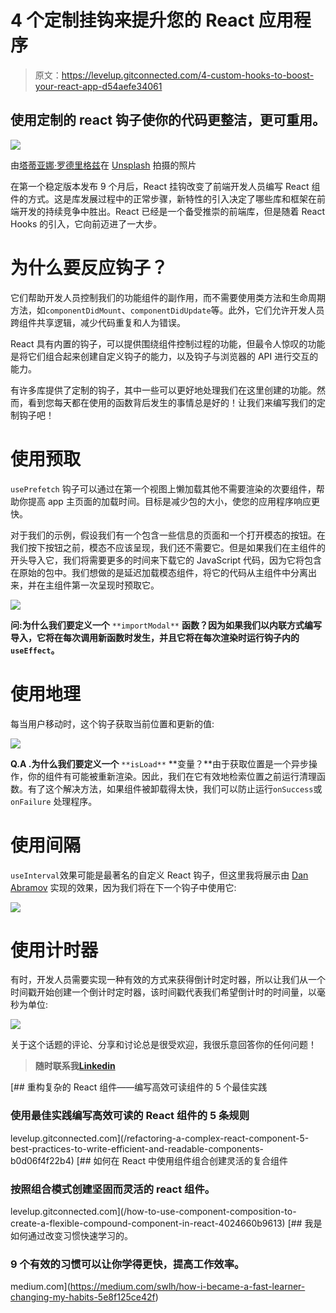 # 4 个定制挂钩来提升您的 React 应用程序

> 原文：<https://levelup.gitconnected.com/4-custom-hooks-to-boost-your-react-app-d54aefe34061>

## 使用定制的 react 钩子使你的代码更整洁，更可重用。

![](img/1f84d0693cef1476298a97627bcdc7ff.png)

由[塔蒂亚娜·罗德里格兹](https://unsplash.com/@tata186?utm_source=medium&utm_medium=referral)在 [Unsplash](https://unsplash.com?utm_source=medium&utm_medium=referral) 拍摄的照片

在第一个稳定版本发布 9 个月后，React 挂钩改变了前端开发人员编写 React 组件的方式。这是库发展过程中的正常步骤，新特性的引入决定了哪些库和框架在前端开发的持续竞争中胜出。React 已经是一个备受推崇的前端库，但是随着 React Hooks 的引入，它向前迈进了一大步。

# 为什么要反应钩子？

它们帮助开发人员控制我们的功能组件的副作用，而不需要使用类方法和生命周期方法，如`componentDidMount`、`componentDidUpdate`等。此外，它们允许开发人员跨组件共享逻辑，减少代码重复和人为错误。

React 具有内置的钩子，可以提供围绕组件控制过程的功能，但最令人惊叹的功能是将它们组合起来创建自定义钩子的能力，以及钩子与浏览器的 API 进行交互的能力。

有许多库提供了定制的钩子，其中一些可以更好地处理我们在这里创建的功能。然而，看到您每天都在使用的函数背后发生的事情总是好的！让我们来编写我们的定制钩子吧！

# 使用预取

`usePrefetch` 钩子可以通过在第一个视图上懒加载其他不需要渲染的次要组件，帮助你提高 app 主页面的加载时间。目标是减少包的大小，使您的应用程序响应更快。

对于我们的示例，假设我们有一个包含一些信息的页面和一个打开模态的按钮。在我们按下按钮之前，模态不应该呈现，我们还不需要它。但是如果我们在主组件的开头导入它，我们将需要更多的时间来下载它的 JavaScript 代码，因为它将包含在原始的包中。我们想做的是延迟加载模态组件，将它的代码从主组件中分离出来，并在主组件第一次呈现时预取它。

![](img/5209f1a47dc79eb2251cd4f2e86cb724.png)

**问:为什么我们要定义一个** `**importModal**` **函数？因为如果我们以内联方式编写导入，它将在每次调用新函数时发生，并且它将在每次渲染时运行钩子内的`useEffect`。**

# 使用地理

每当用户移动时，这个钩子获取当前位置和更新的值:

![](img/67667b140a8a1fdd4a3a2e9f52a65433.png)

**Q.A .为什么我们要定义一个** `**isLoad**` **变量？**由于获取位置是一个异步操作，你的组件有可能被重新渲染。因此，我们在它有效地检索位置之前运行清理函数。有了这个解决方法，如果组件被卸载得太快，我们可以防止运行`onSuccess`或`onFailure` 处理程序。

# 使用间隔

`useInterval`效果可能是最著名的自定义 React 钩子，但这里我将展示由 [Dan Abramov](https://medium.com/u/a3a8af6addc1?source=post_page-----d54aefe34061--------------------------------) 实现的效果，因为我们将在下一个钩子中使用它:

![](img/aed098709a2c41840cc5a587c0f2a4c1.png)

# 使用计时器

有时，开发人员需要实现一种有效的方式来获得倒计时定时器，所以让我们从一个时间戳开始创建一个倒计时定时器，该时间戳代表我们希望倒计时的时间量，以毫秒为单位:

![](img/62363b147b84127aa732bba9efaa59cb.png)

关于这个话题的评论、分享和讨论总是很受欢迎，我很乐意回答你的任何问题！

> **随时联系我**[**Linkedin**](https://www.linkedin.com/in/marcoantonioghiani/)

[](/refactoring-a-complex-react-component-5-best-practices-to-write-efficient-and-readable-components-b0d06f4f22b4) [## 重构复杂的 React 组件——编写高效可读组件的 5 个最佳实践

### 使用最佳实践编写高效可读的 React 组件的 5 条规则

levelup.gitconnected.com](/refactoring-a-complex-react-component-5-best-practices-to-write-efficient-and-readable-components-b0d06f4f22b4) [](/how-to-use-component-composition-to-create-a-flexible-compound-component-in-react-4024660b9613) [## 如何在 React 中使用组件组合创建灵活的复合组件

### 按照组合模式创建坚固而灵活的 react 组件。

levelup.gitconnected.com](/how-to-use-component-composition-to-create-a-flexible-compound-component-in-react-4024660b9613) [](https://medium.com/swlh/how-i-became-a-fast-learner-changing-my-habits-5e8f125ce42f) [## 我是如何通过改变习惯快速学习的。

### 9 个有效的习惯可以让你学得更快，提高工作效率。

medium.com](https://medium.com/swlh/how-i-became-a-fast-learner-changing-my-habits-5e8f125ce42f)